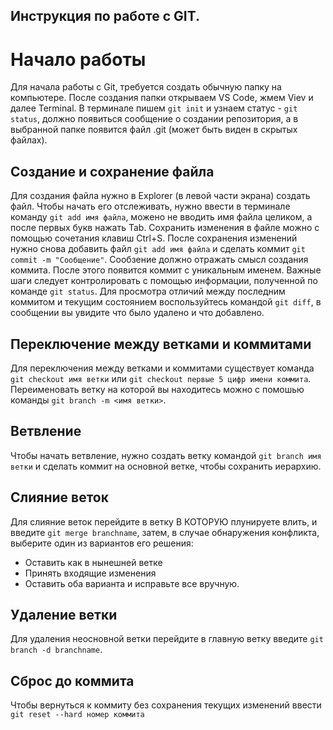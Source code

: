 ## Инструкция по работе с GIT.

# Начало работы

Для начала работы с Git, требуется создать обычную папку на компьютере. После создания папки открываем VS Code, жмем Viev и далее Terminal.
В терминале пишем `git init` и узнаем статус - `git status`, должно появиться сообщение о создании репозитория, а в выбранной папке появится файл .git (может быть виден в скрытых файлах).

## Создание и сохранение файла

Для создания файла нужно в Explorer (в левой части экрана) создать файл. Чтобы начать его отслеживать, нужно ввести в терминале команду `git add имя файла`, можено не вводить имя файла целиком, а после первых букв нажать Tab. Сохранить изменения в файле можно с помощью сочетания клавиш Ctrl+S. После сохранения изменений нужно снова добавить файл `git add имя файла` и сделать коммит `git commit -m "Сообщение"`. Сообзение должно отражать смысл создания коммита. После этого появится коммит с уникальным именем. Важные шаги следует контролировать с помощью информации, полученной по команде `git status`. Для просмотра отличий между последним коммитом и текущим состоянием воспользуйтесь командой `git diff`, в сообщении вы увидите что было удалено и что добавлено.

## Переключение между ветками и коммитами

Для переключения между ветками и коммитами существует команда `git checkout имя ветки` или `git checkout первые 5 цифр имени коммита`. Переименовать ветку на которой вы находитесь можно с помошью команды `git branch -m <имя ветки>`.

## Ветвление

Чтобы начать ветвление, нужно создать ветку командой `git branch имя ветки` и сделать коммит на основной ветке, чтобы сохранить иерархию.

## Слияние веток

Для слияние веток перейдите в ветку В КОТОРУЮ плунируете влить, и введите `git merge branchname`, затем, в случае обнаружения конфликта, выберите один из вариантов его решения:
* Оставить как в нынешней ветке
* Принять входящие изменения
* Оставить оба варианта
и исправьте все вручную.

## Удаление ветки

Для удаления неосновной ветки перейдите в главную ветку введите `git branch -d branchname`.

## Сброс до коммита

Чтобы вернуться к коммиту без сохранения текущих изменений ввести `git reset --hard номер коммита`